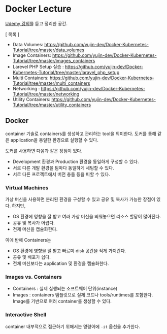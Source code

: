 # Docker Lecture
[Udemy 강의](https://www.udemy.com/course/docker-kubernetes-the-practical-guide/)를 듣고 정리한 공간. 

[ 목록 ]
- Data Volumes: https://github.com/yujin-dev/Docker-Kubernetes-Tutorial/tree/master/data_volumes
- Image Containers: https://github.com/yujin-dev/Docker-Kubernetes-Tutorial/tree/master/images_containers
- Larevel PHP Setup 실습 : https://github.com/yujin-dev/Docker-Kubernetes-Tutorial/tree/master/laravel_php_setup
- Multi Containers: https://github.com/yujin-dev/Docker-Kubernetes-Tutorial/tree/master/multi_containers
- Networking : https://github.com/yujin-dev/Docker-Kubernetes-Tutorial/tree/master/networking
- Utility Containers: https://github.com/yujin-dev/Docker-Kubernetes-Tutorial/tree/master/utility_containers

## Docker
container 기술로 containers를 생성하고 관리하는 tool을 의미한다. 도커를 통해 같은 application을 동일한 환경으로 실행할 수 있다.

도커를 사용하면 다음과 같은 장점이 있다.
- Development 환경과 Production 환경을 동일하게 구성할 수 있다.
- 서로 다른 개발 환경을 팀마다 동일하게 세팅할 수 있다.
- 서로 다른 프로젝트에서 버전 충돌 등을 피할 수 있다.

### Virtual Machines 
가상 머신을 사용하면 분리된 환경을 구성할 수 있고 공유 및 복사가 가능한 장점이 있다. 
하지만, 
- OS 환경에 영향을 잘 받고 여러 가상 머신을 띄워놓으면 리소스 할당이 많아진다.
- 공유 및 복사가 어렵다.
- 전제 머신을 캡슐화한다. 

이에 반해 Containers는
- OS 환경에 영향을 덜 받고 빠르며 disk 공간을 적게 가져간다.
- 공유 및 배포가 쉽다.
- 전체 머신보다는 application 및 환경을 캡슐화한다.

### Images vs. Containers
- Containers : 실제 실행되는 소프트웨어 단위(instance)
- Images : containers 탬플릿으로 실제 코드나 tools/runtimes를 포함한다.
Image를 기반으로 여러 container를 생성할 수 있다.

### Interactive Shell
container 내부적으로 접근하기 위해서는 명령어에 `-it` 옵션을 추가한다.

